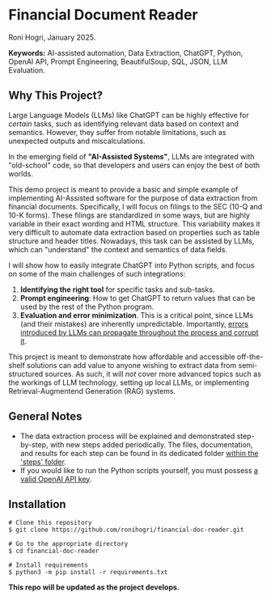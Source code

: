 # Financial Document Reader
Roni Hogri, January 2025.  

**Keywords:** AI-assisted automation, Data Extraction, ChatGPT, Python, OpenAI API, Prompt Engineering, BeautifulSoup, SQL, JSON, LLM Evaluation.

## Why This Project?

Large Language Models (LLMs) like ChatGPT can be highly effective for *certain* tasks, such as identifying relevant data based on context and semantics. However, they suffer from notable limitations, such as unexpected outputs and miscalculations.

In the emerging field of **"AI-Assisted Systems"**, LLMs are integrated with "old-school" code, so that developers and users can enjoy the best of both worlds.

This demo project is meant to provide a basic and simple example of implementing AI-Assisted software for the purpose of data extraction from financial documents.
Specifically, I will focus on filings to the SEC (10-Q and 10-K forms). These filings are standardized in some ways, but are highly variable in their exact wording and HTML structure. This variability makes it very difficult to automate data extraction based on properties such as table structure and header titles. Nowadays, this task can be assisted by LLMs, which can "understand" the context and semantics of data fields.

I will show how to easily integrate ChatGPT into Python scripts, and focus on some of the main challenges of such integrations:

1. **Identifying the right tool** for specific tasks and sub-tasks.
2. **Prompt engineering**: How to get ChatGPT to return values that can be used by the rest of the Python program.
3. **Evaluation and error minimization**. This is a critical point, since LLMs (and their mistakes) are inherently unpredictable. Importantly, <u>errors introduced by LLMs can propagate throughout the process and corrupt it</u>.

This project is meant to demonstrate how affordable and accessible off-the-shelf solutions can add value to anyone wishing to extract data from semi-structured sources. As such, it will *not* cover more advanced topics such as the workings of LLM technology, setting up local LLMs, or implementing Retrieval-Augmentend Generation (RAG) systems.

## General Notes

- The data extraction process will be explained and demonstrated step-by-step, with new steps added periodically. The files, documentation, and results for each step can be found in its dedicated folder [within the 'steps' folder](https://github.com/ronihogri/financial-doc-reader/tree/main/steps).
- If you would like to run the Python scripts yourself, you must possess [a valid OpenAI API key](https://platform.openai.com/docs/quickstart?desktop-os=windows).

## Installation

```console
# Clone this repository
$ git clone https://github.com/ronihogri/financial-doc-reader.git

# Go to the appropriate directory
$ cd financial-doc-reader

# Install requirements
$ python3 -m pip install -r requirements.txt
```

**This repo will be updated as the project develops.**
